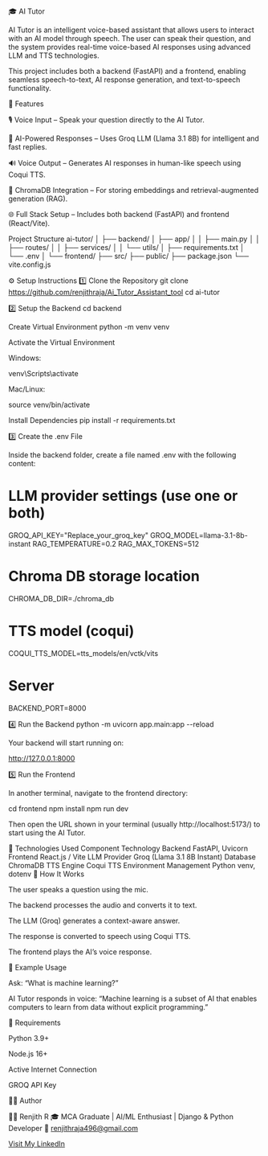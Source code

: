 🎓 AI Tutor

AI Tutor is an intelligent voice-based assistant that allows users to interact with an AI model through speech. The user can speak their question, and the system provides real-time voice-based AI responses using advanced LLM and TTS technologies.

This project includes both a backend (FastAPI) and a frontend, enabling seamless speech-to-text, AI response generation, and text-to-speech functionality.

🚀 Features

🎙️ Voice Input – Speak your question directly to the AI Tutor.

🧠 AI-Powered Responses – Uses Groq LLM (Llama 3.1 8B) for intelligent and fast replies.

🔊 Voice Output – Generates AI responses in human-like speech using Coqui TTS.

💾 ChromaDB Integration – For storing embeddings and retrieval-augmented generation (RAG).

🌐 Full Stack Setup – Includes both backend (FastAPI) and frontend (React/Vite).

Project Structure
ai-tutor/
│
├── backend/
│   ├── app/
│   │   ├── main.py
│   │   ├── routes/
│   │   ├── services/
│   │   └── utils/
│   ├── requirements.txt
│   └── .env
│
└── frontend/
    ├── src/
    ├── public/
    ├── package.json
    └── vite.config.js


⚙️ Setup Instructions
1️⃣ Clone the Repository
git clone https://github.com/renjithraja/Ai_Tutor_Assistant_tool
cd ai-tutor

2️⃣ Setup the Backend
cd backend

Create Virtual Environment
python -m venv venv

Activate the Virtual Environment

Windows:

venv\Scripts\activate


Mac/Linux:

source venv/bin/activate

Install Dependencies
pip install -r requirements.txt

3️⃣ Create the .env File

Inside the backend folder, create a file named .env with the following content:

# LLM provider settings (use one or both)
GROQ_API_KEY="Replace_your_groq_key"
GROQ_MODEL=llama-3.1-8b-instant
RAG_TEMPERATURE=0.2
RAG_MAX_TOKENS=512

# Chroma DB storage location
CHROMA_DB_DIR=./chroma_db

# TTS model (coqui)
COQUI_TTS_MODEL=tts_models/en/vctk/vits

# Server
BACKEND_PORT=8000

4️⃣ Run the Backend
python -m uvicorn app.main:app --reload


Your backend will start running on:

http://127.0.0.1:8000

5️⃣ Run the Frontend

In another terminal, navigate to the frontend directory:

cd frontend
npm install
npm run dev


Then open the URL shown in your terminal (usually http://localhost:5173/) to start using the AI Tutor.

🧠 Technologies Used
Component	Technology
Backend	FastAPI, Uvicorn
Frontend	React.js / Vite
LLM Provider	Groq (Llama 3.1 8B Instant)
Database	ChromaDB
TTS Engine	Coqui TTS
Environment Management	Python venv, dotenv
🎯 How It Works

The user speaks a question using the mic.

The backend processes the audio and converts it to text.

The LLM (Groq) generates a context-aware answer.

The response is converted to speech using Coqui TTS.

The frontend plays the AI’s voice response.

📢 Example Usage

Ask: “What is machine learning?”

AI Tutor responds in voice: “Machine learning is a subset of AI that enables computers to learn from data without explicit programming.”

🧰 Requirements

Python 3.9+

Node.js 16+

Active Internet Connection

GROQ API Key

🧑‍💻 Author

👨‍💻 Renjith R
🎓 MCA Graduate | AI/ML Enthusiast | Django & Python Developer
📧 renjithraja496@gmail.com

[Visit My LinkedIn](https://www.linkedin.com/in/renjith-r)

